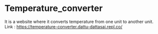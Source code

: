 # Temperature_converter

It is a website where it converts temperature from one unit to another unit.
Link : https://temperature-converter.dattu-dattasai.repl.co/ 
